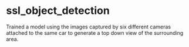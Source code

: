 # ssl_object_detection
 
Trained a model using the images captured by six different cameras attached
to the same car to generate a top down view of the surrounding area. 

